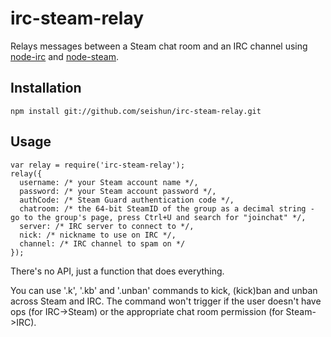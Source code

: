 irc-steam-relay
===============

Relays messages between a Steam chat room and an IRC channel using [node-irc](https://github.com/martynsmith/node-irc) and [node-steam](https://github.com/seishun/node-steam).

Installation
-------------

    npm install git://github.com/seishun/irc-steam-relay.git

Usage
-----

    var relay = require('irc-steam-relay');
    relay({
      username: /* your Steam account name */,
      password: /* your Steam account password */,
      authCode: /* Steam Guard authentication code */,
      chatroom: /* the 64-bit SteamID of the group as a decimal string - go to the group's page, press Ctrl+U and search for "joinchat" */,
      server: /* IRC server to connect to */,
      nick: /* nickname to use on IRC */,
      channel: /* IRC channel to spam on */
    });

There's no API, just a function that does everything.

You can use '.k', '.kb' and '.unban' commands to kick, (kick)ban and unban across Steam and IRC. The command won't trigger if the user doesn't have ops (for IRC->Steam) or the appropriate chat room permission (for Steam->IRC).